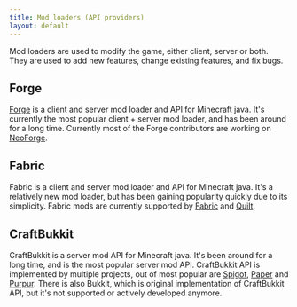 ```yaml
---
title: Mod loaders (API providers)
layout: default
---
```


Mod loaders are used to modify the game, either client, server or both. They are used to add new features, change
existing features, and fix bugs.

<h2>Forge</h2>
<a href="https://minecraftforge.net">Forge</a> is a client and server mod loader and API for Minecraft java. It's
currently the most popular client + server mod loader, and has been around for a long time. Currently most of the Forge
contributors are working on <a href="https://neoforged.net">NeoForge</a>.

<h2>Fabric</h2>
Fabric is a client and server mod loader and API for Minecraft java. It's a relatively new mod loader, but has been gaining 
popularity quickly due to its simplicity. Fabric mods are currently supported by
<a href="https://fabricmc.net">Fabric</a> and <a href="https://quiltmc.org/">Quilt</a>.

<h2>CraftBukkit</h2>
CraftBukkit is a server mod API for Minecraft java. It's been around for a long time, and is the most popular server mod
API. CraftBukkit API is implemented by multiple projects, out of most popular are 
<a href="https://www.spigotmc.org">Spigot</a>, <a href="https://papermc.io">Paper</a> and
<a href="https://purpurmc.org">Purpur</a>. There is also Bukkit, which is original implementation of CraftBukkit API,
but it's not supported or actively developed anymore.
